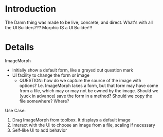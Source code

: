 # Introduction #

The Damn thing was made to be live, concrete, and direct. What's with all the UI Builders??? Morphic IS a UI Builder!!!

# Details #

ImageMorph
  * Initially show a default form, like a grayed out question mark
  * UI facility to change the form or image
    * QUESTION: how do we capture the source of the image with options? I.e. ImageMorph takes a form, but that form may have come from a file, which may or may not be owned by the image. Should we (yuck in advance) save the form in a method? Should we copy the file somewhere? Where?

Use Case:
  1. Drag ImageMorph from toolbox. It displays a default image
  1. Interact with the UI to choose an image from a file, scaling if necessary
  1. Self-like UI to add behavior